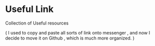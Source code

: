 # Useful Link

Collection of Useful resources

( I used to copy and paste all sorts of link onto messenger , and now I decide to move it on Github , which is much more organized. )